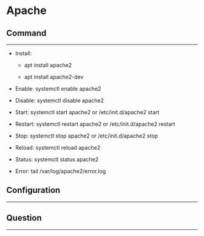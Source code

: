 # Apache

## Command

***

  + Install: 

    - apt install apache2

    - apt install apache2-dev

  + Enable: systemctl enable apache2

  + Disable: systemctl disable apache2

  + Start: systemctl start apache2  or /etc/init.d/apache2 start

  + Restart: systemctl restart apache2 or /etc/init.d/apache2 restart

  + Stop: systemctl stop apache2 or /etc/init.d/apache2 stop

  + Reload: systemctl reload apache2

  + Status: systemctl status apache2

  + Error: tail /var/log/apache2/error.log

## Configuration

***

## Question

***
